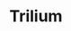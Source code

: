 ---
draft: false
title: Trilium
content:
  id: trilium
  name: Trilium
  logo: /images/applications/note-taking/trilium/logo.png
  website: https://github.com/zadam/trilium
  iframe_website: /website-iframe/applications/note-taking/trilium
  dashboardImage: /images/applications/note-taking/trilium/screenshot-1.png
  short_description: Trilium Notes is a hierarchical note taking application with focus on building large personal knowledge bases.
  description: "Trilium Notes is a hierarchical note taking application with focus on building large personal knowledge bases. Features: Rich WYSIWYG note editing including e.g. tables, images and math with markdown autoformat. Support for editing notes with source code, including syntax highlighting."
  features:
    - title: Scalability
      description: Scales well in both usability and performance upwards of 100 000 notes
    - title: Sketching
      description: Sketching diagrams with built-in Excalidraw (note type "canvas")
    - title: Scripting
      description: Trilium supports creating code notes, i.e. notes which allow you to store some programming code and highlight it. Special case is JavaScript code notes which can also be executed inside Trilium which can in conjunction with Script API provide extra functionality.
    - title: Security
      description: Strong note encryption with per-note granularity
  screenshots:
    - /images/applications/note-taking/trilium/screenshot-1.png
    - /images/applications/note-taking/trilium/screenshot-2.png
---